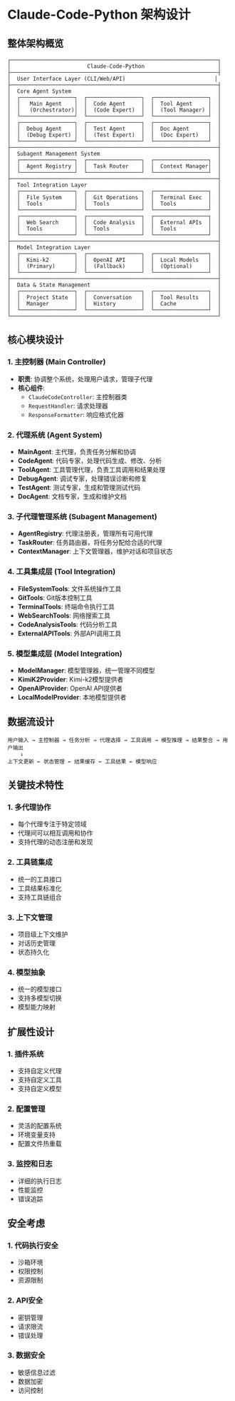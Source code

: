 # Claude-Code-Python 架构设计

## 整体架构概览

```
┌─────────────────────────────────────────────────────────────────┐
│                        Claude-Code-Python                       │
├─────────────────────────────────────────────────────────────────┤
│  User Interface Layer (CLI/Web/API)                            │
├─────────────────────────────────────────────────────────────────┤
│  Core Agent System                                              │
│  ┌─────────────────┐  ┌─────────────────┐  ┌─────────────────┐  │
│  │   Main Agent    │  │  Code Agent     │  │  Tool Agent     │  │
│  │   (Orchestrator)│  │  (Code Expert)  │  │  (Tool Manager) │  │
│  └─────────────────┘  └─────────────────┘  └─────────────────┘  │
│  ┌─────────────────┐  ┌─────────────────┐  ┌─────────────────┐  │
│  │  Debug Agent    │  │  Test Agent     │  │  Doc Agent      │  │
│  │  (Debug Expert) │  │  (Test Expert)  │  │  (Doc Expert)   │  │
│  └─────────────────┘  └─────────────────┘  └─────────────────┘  │
├─────────────────────────────────────────────────────────────────┤
│  Subagent Management System                                     │
│  ┌─────────────────┐  ┌─────────────────┐  ┌─────────────────┐  │
│  │  Agent Registry │  │  Task Router    │  │  Context Manager│  │
│  └─────────────────┘  └─────────────────┘  └─────────────────┘  │
├─────────────────────────────────────────────────────────────────┤
│  Tool Integration Layer                                         │
│  ┌─────────────────┐  ┌─────────────────┐  ┌─────────────────┐  │
│  │  File System    │  │  Git Operations │  │  Terminal Exec  │  │
│  │  Tools          │  │  Tools          │  │  Tools          │  │
│  └─────────────────┘  └─────────────────┘  └─────────────────┘  │
│  ┌─────────────────┐  ┌─────────────────┐  ┌─────────────────┐  │
│  │  Web Search     │  │  Code Analysis  │  │  External APIs  │  │
│  │  Tools          │  │  Tools          │  │  Tools          │  │
│  └─────────────────┘  └─────────────────┘  └─────────────────┘  │
├─────────────────────────────────────────────────────────────────┤
│  Model Integration Layer                                        │
│  ┌─────────────────┐  ┌─────────────────┐  ┌─────────────────┐  │
│  │  Kimi-k2        │  │  OpenAI API     │  │  Local Models   │  │
│  │  (Primary)      │  │  (Fallback)     │  │  (Optional)     │  │
│  └─────────────────┘  └─────────────────┘  └─────────────────┘  │
├─────────────────────────────────────────────────────────────────┤
│  Data & State Management                                        │
│  ┌─────────────────┐  ┌─────────────────┐  ┌─────────────────┐  │
│  │  Project State  │  │  Conversation   │  │  Tool Results   │  │
│  │  Manager        │  │  History        │  │  Cache          │  │
│  └─────────────────┘  └─────────────────┘  └─────────────────┘  │
└─────────────────────────────────────────────────────────────────┘
```

## 核心模块设计

### 1. 主控制器 (Main Controller)
- **职责**: 协调整个系统，处理用户请求，管理子代理
- **核心组件**:
  - `ClaudeCodeController`: 主控制器类
  - `RequestHandler`: 请求处理器
  - `ResponseFormatter`: 响应格式化器

### 2. 代理系统 (Agent System)
- **MainAgent**: 主代理，负责任务分解和协调
- **CodeAgent**: 代码专家，处理代码生成、修改、分析
- **ToolAgent**: 工具管理代理，负责工具调用和结果处理
- **DebugAgent**: 调试专家，处理错误诊断和修复
- **TestAgent**: 测试专家，生成和管理测试代码
- **DocAgent**: 文档专家，生成和维护文档

### 3. 子代理管理系统 (Subagent Management)
- **AgentRegistry**: 代理注册表，管理所有可用代理
- **TaskRouter**: 任务路由器，将任务分配给合适的代理
- **ContextManager**: 上下文管理器，维护对话和项目状态

### 4. 工具集成层 (Tool Integration)
- **FileSystemTools**: 文件系统操作工具
- **GitTools**: Git版本控制工具
- **TerminalTools**: 终端命令执行工具
- **WebSearchTools**: 网络搜索工具
- **CodeAnalysisTools**: 代码分析工具
- **ExternalAPITools**: 外部API调用工具

### 5. 模型集成层 (Model Integration)
- **ModelManager**: 模型管理器，统一管理不同模型
- **KimiK2Provider**: Kimi-k2模型提供者
- **OpenAIProvider**: OpenAI API提供者
- **LocalModelProvider**: 本地模型提供者

## 数据流设计

```
用户输入 → 主控制器 → 任务分析 → 代理选择 → 工具调用 → 模型推理 → 结果整合 → 用户输出
    ↓
上下文更新 ← 状态管理 ← 结果缓存 ← 工具结果 ← 模型响应
```

## 关键技术特性

### 1. 多代理协作
- 每个代理专注于特定领域
- 代理间可以相互调用和协作
- 支持代理的动态注册和发现

### 2. 工具链集成
- 统一的工具接口
- 工具结果标准化
- 支持工具链组合

### 3. 上下文管理
- 项目级上下文维护
- 对话历史管理
- 状态持久化

### 4. 模型抽象
- 统一的模型接口
- 支持多模型切换
- 模型能力映射

## 扩展性设计

### 1. 插件系统
- 支持自定义代理
- 支持自定义工具
- 支持自定义模型

### 2. 配置管理
- 灵活的配置系统
- 环境变量支持
- 配置文件热重载

### 3. 监控和日志
- 详细的执行日志
- 性能监控
- 错误追踪

## 安全考虑

### 1. 代码执行安全
- 沙箱环境
- 权限控制
- 资源限制

### 2. API安全
- 密钥管理
- 请求限流
- 错误处理

### 3. 数据安全
- 敏感信息过滤
- 数据加密
- 访问控制

